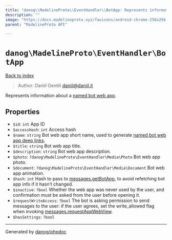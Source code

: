 ```yaml
---
title: "danog\\MadelineProto\\EventHandler\\BotApp: Represents information about a [named bot web app](https://core.telegram.org/api/bots/webapps#named-bot-web-apps)."
description: ""
image: "https://docs.madelineproto.xyz/favicons/android-chrome-256x256.png"
parent: "MadelineProto API"

---
```

# `danog\MadelineProto\EventHandler\BotApp`
[Back to index](../../../index.html)

> Author: Daniil Gentili <daniil@daniil.it>  
  

Represents information about a [named bot web app](https://core.telegram.org/api/bots/webapps#named-bot-web-apps).  



## Properties
* `$id`: `int` App ID
* `$accessHash`: `int` Access hash
* `$name`: `string` Bot web app short name, used to generate [named bot web app deep links](https://core.telegram.org/api/links#named-bot-web-app-links).
* `$title`: `string` Bot web app title.
* `$description`: `string` Bot web app description.
* `$photo`: `?danog\MadelineProto\EventHandler\Media\Photo` Bot web app photo.
* `$document`: `?danog\MadelineProto\EventHandler\Media\Document` Bot web app animation.
* `$hash`: `int` Hash to pass to [messages.getBotApp](https://docs.madelineproto.xyz/API_docs/methods/messages.getBotApp.html), to avoid refetching bot app info if it hasn’t changed.
* `$inactive`: `?bool` Whether the web app was never used by the user, and confirmation must be asked from the user before opening it.
* `$requestWriteAccess`: `?bool` The bot is asking permission to send messages to the user: if the user agrees, set the write_allowed flag when invoking [messages.requestAppWebView](https://docs.madelineproto.xyz/API_docs/methods/messages.requestAppWebView.html).
* `$hasSettings`: `?bool` 
---
Generated by [danog/phpdoc](https://phpdoc.daniil.it)
